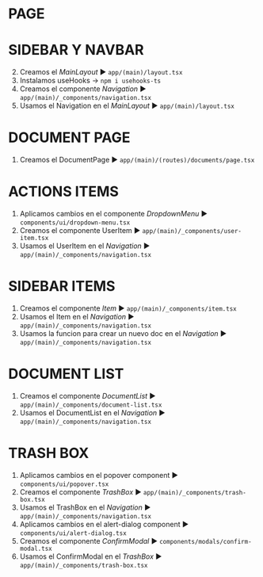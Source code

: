# PAGE 
# SIDEBAR Y NAVBAR
2. Creamos el *MainLayout* ► `app/(main)/layout.tsx`
3. Instalamos useHooks → `npm i usehooks-ts`
4. Creamos el componente *Navigation* ► `app/(main)/_components/navigation.tsx`
5. Usamos el Navigation en el *MainLayout* ► `app/(main)/layout.tsx`

# DOCUMENT PAGE
1. Creamos el DocumentPage ► `app/(main)/(routes)/documents/page.tsx`

# ACTIONS ITEMS
1. Aplicamos cambios en el componente *DropdownMenu* ► `components/ui/dropdown-menu.tsx`
2. Creamos el componente UserItem ► `app/(main)/_components/user-item.tsx`
3. Usamos el UserItem en el *Navigation* ► `app/(main)/_components/navigation.tsx`

# SIDEBAR ITEMS
1. Creamos el componente *Item* ► `app/(main)/_components/item.tsx`
2. Usamos el Item en el *Navigation* ► `app/(main)/_components/navigation.tsx`
3. Usamos la funcion para crear un nuevo doc en el *Navigation* ► `app/(main)/_components/navigation.tsx`

# DOCUMENT LIST
1. Creamos el componente *DocumentList* ► `app/(main)/_components/document-list.tsx`
2. Usamos el DocumentList en el *Navigation* ► `app/(main)/_components/navigation.tsx`

# TRASH BOX
1. Aplicamos cambios en el popover component ► `components/ui/popover.tsx`
2. Creamos el componente *TrashBox* ► `app/(main)/_components/trash-box.tsx`
3. Usamos el TrashBox en el *Navigation* ► `app/(main)/_components/navigation.tsx`
4. Aplicamos cambios en el alert-dialog component ► `components/ui/alert-dialog.tsx`
5. Creamos el componente *ConfirmModal* ► `components/modals/confirm-modal.tsx`
6. Usamos el ConfirmModal en el *TrashBox* ► `app/(main)/_components/trash-box.tsx`
